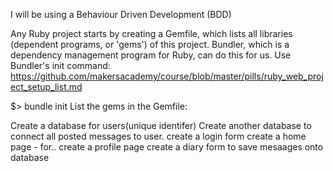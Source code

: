 
I will be using a Behaviour Driven Development (BDD)

Any Ruby project starts by creating a Gemfile, which lists all libraries (dependent programs, or 'gems') of this project. Bundler, which is a dependency management program for Ruby, can do this for us. Use Bundler's init command:
https://github.com/makersacademy/course/blob/master/pills/ruby_web_project_setup_list.md

$> bundle init
List the gems in the Gemfile:


Create a database for users(unique identifer) 
Create another database to connect all posted messages to user.
create a login form
create a home page - for..
create a profile page
create a diary form to save mesaages onto database